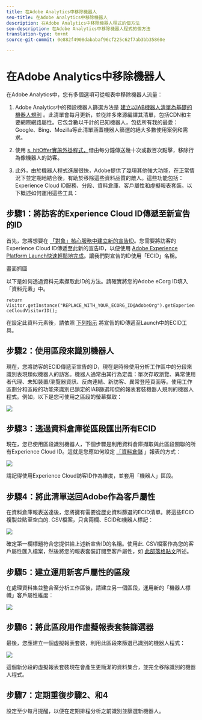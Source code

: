 ```yaml
---
title: 在Adobe Analytics中移除機器人
seo-title: 在Adobe Analytics中移除機器人
description: 在Adobe Analytics中移除機器人程式的個方法
seo-description: 在Adobe Analytics中移除機器人程式的個方法
translation-type: tm+mt
source-git-commit: 0e882f4908dababaf96cf225c62f7ab3bb35860e

---
```



# 在Adobe Analytics中移除機器人

在Adobe Analytics中，您有多個選項可從報表中移除機器人流量：

1. Adobe Analytics中的預設機器人篩選方法是 [建立以IAB機器人清單為基礎的機器人規則](/help/admin/admin/bot-removal/bot-rules.md) 。此清單會每月更新，並從許多來源編譯其清單，包括CDN和主要網際網路屬性。它包含數以千計的已知機器人，包括所有我的最愛：Google、Bing、Mozilla等此清單涵蓋機器人篩選的絕大多數使用案例和需求。

1. 使用 [s. hitOffer實施外掛程式，](https://docs.adobe.com/content/help/en/analytics/implementation/javascript-implementation/plugins/hitgovernor.html)借由每分鐘傳送幾十次或數百次點擊，移除行為像機器人的訪客。

1. 此外，由於機器人程式進展很快，Adobe提供了幾項其他強大功能，在正常情況下並定期地結合後，有助於移除這些資料品質的敵人。這些功能包括：Experience Cloud ID服務、分段、資料倉庫、客戶屬性和虛擬報表套裝。以下概述如何運用這些工具：

## 步驟1：將訪客的Experience Cloud ID傳遞至新宣告的ID

首先，您將想要在 [「對象」核心服務中建立新的宣告ID](https://docs.adobe.com/content/help/en/core-services/interface/audiences/audience-library.html)。您需要將訪客的Experience Cloud ID傳遞至此新的宣告ID，以便使用 [Adobe Experience Platform Launch快速輕鬆地完成](https://docs.adobe.com/content/help/en/launch/using/implement/solutions/idservice-save.html)。讓我們對宣告的ID使用「ECID」名稱。

畫面抓圖

以下是如何透過資料元素擷取此ID的方法。請確實將您的Adobe eCorg ID填入「資料元素」中。

```return Visitor.getInstance("REPLACE_WITH_YOUR_ECORG_ID@AdobeOrg").getExperienceCloudVisitorID();```

在設定此資料元素後，請依照 [下列指示](https://docs.adobe.com/content/help/en/launch/using/implement/solutions/idservice-save.html) 將宣告的ID傳遞至Launch中的ECID工具。

## 步驟2：使用區段來識別機器人

現在，您將訪客的ECID傳遞至宣告的ID，現在是時候使用分析工作區中的分段來識別表現類似機器人的訪客。機器人通常由其行為定義：單次存取瀏覽、異常使用者代理、未知裝置/瀏覽器資訊、反向連結、新訪客、異常登陸頁面等。使用工作區劃分和區段的功能來識別已鎖定的IAB篩選和您的報表套裝機器人規則的機器人程式。例如，以下是您可使用之區段的螢幕擷取：

![](assets/bot-filter-seg1.png)

## 步驟3：透過資料倉庫從區段匯出所有ECID

現在，您已使用區段識別機器人，下個步驟是利用資料倉庫擷取與此區段關聯的所有Experience Cloud ID。這就是您應如何設定 [「資料倉儲](https://docs.adobe.com/content/help/en/analytics/export/data-warehouse/data-warehouse.html) 」報表的方式：

![](assets/bot-dwh-3.png)

請記得使用Experience Cloud訪客ID作為維度，並套用「機器人」區段。

## 步驟4：將此清單送回Adobe作為客戶屬性

在資料倉庫報表送達後，您將擁有需要從歷史資料篩選的ECID清單。將這些ECID複製並貼至空白的. CSV檔案，只含兩欄、ECID和機器人標記：

![](assets/bot-csv-4.png)

確定第一欄標題符合您提供給上述新宣告ID的名稱。使用此. CSV檔案作為您的客戶屬性匯入檔案，然後將您的報表套裝訂閱至客戶屬性，如 [此部落格貼文](https://theblog.adobe.com/link-digital-behavior-customers)所述。

## 步驟5：建立運用新客戶屬性的區段

在處理資料集並整合至分析工作區後，請建立另一個區段，運用新的「機器人標幟」客戶屬性維度：

![](assets/bot-filter-seg2.png)

## 步驟6：將此區段用作虛擬報表套裝篩選器

最後，您應建立一個虛擬報表套裝，利用此區段來篩選已識別的機器人程式：

![](assets/bot-vrs.png)

這個新分段的虛擬報表套裝現在會產生更簡潔的資料集合，並完全移除識別的機器人程式。

## 步驟7：定期重復步驟2、和4

設定至少每月提醒，以便在定期排程分析之前識別並篩選新機器人。

